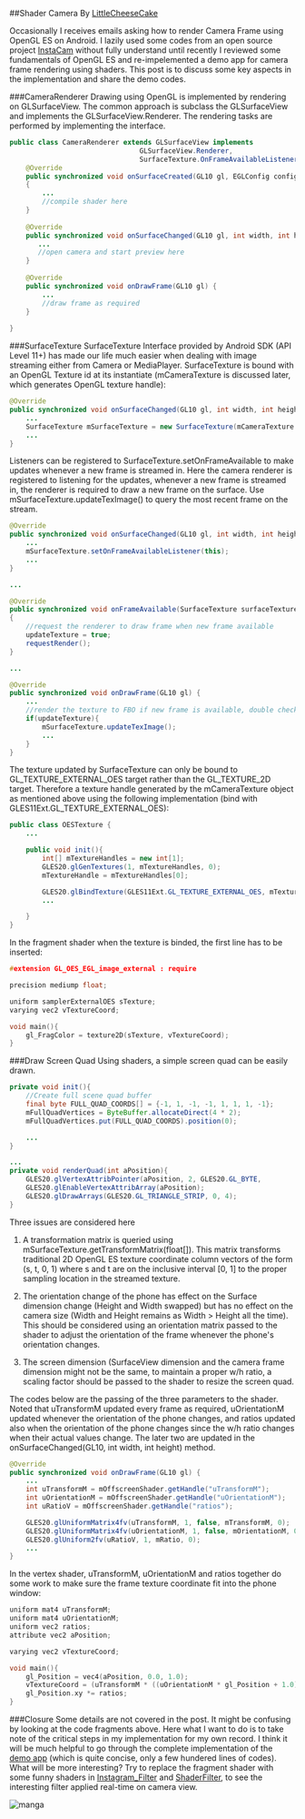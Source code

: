 ##Shader Camera
By [LittleCheeseCake](http://littlecheesecake.me)

Occasionally I receives emails asking how to render Camera Frame using OpenGL ES on Android. I lazily used some codes from an open source project [InstaCam](https://github.com/harism/android_instacam) without fully understand until recently I reviewed some fundamentals of OpenGL ES and re-impelemented a demo app for camera frame rendering using shaders. This post is to discuss some key aspects in the implementation and share the demo codes.

###CameraRenderer
Drawing using OpenGL is implemented by rendering on GLSurfaceView. The common approach is subclass the GLSurfaceView and implements the GLSurfaceView.Renderer. The rendering tasks are performed by implementing the interface.

```java
public class CameraRenderer extends GLSurfaceView implements 
								GLSurfaceView.Renderer, 
								SurfaceTexture.OnFrameAvailableListener{
	@Override
	public synchronized void onSurfaceCreated(GL10 gl, EGLConfig config)
	{
		...
		//compile shader here
	}
	
	@Override
	public synchronized void onSurfaceChanged(GL10 gl, int width, int height) {
	   ...
	   //open camera and start preview here
	}
	
	@Override
	public synchronized void onDrawFrame(GL10 gl) {
	    ...
	    //draw frame as required
	}
	
}
```

###SurfaceTexture
SurfaceTexture Interface provided by Android SDK (API Level 11+) has made our life much easier when dealing with image streaming either from Camera or MediaPlayer. SurfaceTexture is bound with an OpenGL Texture id at its instantiate (mCameraTexture is discussed later, which generates OpenGL texture handle):

```java
@Override
public synchronized void onSurfaceChanged(GL10 gl, int width, int height) {
    ...
    SurfaceTexture mSurfaceTexture = new SurfaceTexture(mCameraTexture.getTextureId());
    ...
}

```
Listeners can be registered to SurfaceTexture.setOnFrameAvailable to make updates whenever a new frame is streamed in. Here the camera renderer is registered to listening for the updates, whenever a new frame is streamed in, the renderer is required to draw a new frame on the surface. Use mSurfaceTexture.updateTexImage() to query the most recent frame on the stream.

```java
@Override
public synchronized void onSurfaceChanged(GL10 gl, int width, int height) {
    ...
    mSurfaceTexture.setOnFrameAvailableListener(this);
    ...
}

...

@Override
public synchronized void onFrameAvailable(SurfaceTexture surfaceTexture)
{
    //request the renderer to draw frame when new frame available
	updateTexture = true;
	requestRender();
}

...

@Override
public synchronized void onDrawFrame(GL10 gl) {
    ...
	//render the texture to FBO if new frame is available, double check
	if(updateTexture){
		mSurfaceTexture.updateTexImage();
		...
	}
}
```
The texture updated by SurfaceTexture can only be bound to GL_TEXTURE_EXTERNAL_OES target rather than the GL_TEXTURE_2D target. Therefore a texture handle generated by the mCameraTexture object as mentioned above using the following implementation (bind with GLES11Ext.GL_TEXTURE_EXTERNAL_OES):

```java
public class OESTexture {
	...

	public void init(){
		int[] mTextureHandles = new int[1];
		GLES20.glGenTextures(1, mTextureHandles, 0);
		mTextureHandle = mTextureHandles[0];

		GLES20.glBindTexture(GLES11Ext.GL_TEXTURE_EXTERNAL_OES, mTextureHandles[0]);
		...

	}
}
```
In the fragment shader when the texture is binded, the first line has to be inserted:

```c
#extension GL_OES_EGL_image_external : require

precision mediump float;

uniform samplerExternalOES sTexture;
varying vec2 vTextureCoord;

void main(){
	gl_FragColor = texture2D(sTexture, vTextureCoord);
}
```

###Draw Screen Quad
Using shaders, a simple screen quad can be easily drawn.

```java
private void init(){
	//Create full scene quad buffer
	final byte FULL_QUAD_COORDS[] = {-1, 1, -1, -1, 1, 1, 1, -1};
	mFullQuadVertices = ByteBuffer.allocateDirect(4 * 2);
	mFullQuadVertices.put(FULL_QUAD_COORDS).position(0);

	...
}

...
private void renderQuad(int aPosition){
	GLES20.glVertexAttribPointer(aPosition, 2, GLES20.GL_BYTE,                                         false, 0, mFullQuadVertices);
	GLES20.glEnableVertexAttribArray(aPosition);
	GLES20.glDrawArrays(GLES20.GL_TRIANGLE_STRIP, 0, 4);
}
```

Three issues are considered here 

1. A transformation matrix is queried using mSurfaceTexture.getTransformMatrix(float[]). This matrix transforms traditional 2D OpenGL ES texture coordinate column vectors of the form (s, t, 0, 1) where s and t are on the inclusive interval [0, 1] to the proper sampling location in the streamed texture. 

2. The orientation change of the phone has effect on the Surface dimension change (Height and Width swapped) but has no effect on the camera size (Width and Height remains as Width > Height all the time). This should be considered using an orientation matrix passed to the shader to adjust the orientation of the frame whenever the phone's orientation changes.

3. The screen dimension (SurfaceView dimension and the camera frame dimension might not be the same, to maintain a proper w/h ratio, a scaling factor should be passed to the shader to resize the screen quad.

The codes below are the passing of the three parameters to the shader. Noted that uTransformM updated every frame as required, uOrientationM updated whenever the orientation of the phone changes, and ratios updated also when the orientation of the phone changes since the w/h ratio changes when their actual values change. The later two are updated in the onSurfaceChanged(GL10, int width, int height) method. 

```java
@Override
public synchronized void onDrawFrame(GL10 gl) {
    ...
    int uTransformM = mOffscreenShader.getHandle("uTransformM");
	int uOrientationM = mOffscreenShader.getHandle("uOrientationM");
	int uRatioV = mOffscreenShader.getHandle("ratios");

	GLES20.glUniformMatrix4fv(uTransformM, 1, false, mTransformM, 0);
	GLES20.glUniformMatrix4fv(uOrientationM, 1, false, mOrientationM, 0);
	GLES20.glUniform2fv(uRatioV, 1, mRatio, 0);
	...
}
```

In the vertex shader, uTransformM, uOrientationM and ratios together do some work to make sure the frame texture coordinate fit into the phone window:

```c
uniform mat4 uTransformM;
uniform mat4 uOrientationM;
uniform vec2 ratios;
attribute vec2 aPosition;

varying vec2 vTextureCoord;

void main(){
	gl_Position = vec4(aPosition, 0.0, 1.0);
	vTextureCoord = (uTransformM * ((uOrientationM * gl_Position + 1.0)*0.5)).xy;
	gl_Position.xy *= ratios;
}
```

###Closure
Some details are not covered in the post. It might be confusing by looking at the code fragments above. Here what I want to do is to take note of the critical steps in my implementation for my own record. I think it will be much helpful to go through the complete implementation of the [demo app](https://github.com/yulu/ShaderCam) (which is quite concise, only a few hundered lines of codes). What will be more interesting? Try to replace the fragment shader with some funny shaders in [Instagram_Filter](https://github.com/yulu/Instagram_Filter) and [ShaderFilter](https://github.com/yulu/ShaderFilter), to see the interesting filter applied real-time on camera view.

![manga](https://dl.dropboxusercontent.com/spa/pv9m61pztxstay5/manga.png)


